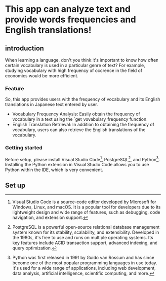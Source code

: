 # This app can analyze text and provide words frequencies and English translations!

## introduction

When learning a language, don't you think it's important to know how often certain vocabulary is used in a particular genre of text? For example, studying vocabulary with high frequency of occrence in the field of economics would be more efficient. 

### Feature

So, this app provides users with the frequency of vocabulary and its English translations in Japanese text entered by user.

- Vocabulary Frequency Analysis: Easily obtain the frequency of vocabulary in a text using the `get_vovabulary_frequency function.
- English Translation Retrieval: In addition to obtaining the frequency of vocabulary, users can also retrieve the English translations of the vocabulary.


### Getting started

Before setup, please install Visual Studio Code[^1], PostgreSQL[^2], and Python[^3]. Installing the Python extension in Visual Studio Code allows you to use Python within the IDE, which is very convenient.

[^1]:Visual Studio Code is a source-code editor developed by Microsoft for Windows, Linux, and macOS. It is a popular tool for developers due to its lightweight design and wide range of features, such as debugging, code navigation, and extension support.

[^2]:PostgreSQL is a powerful open-source relational database management system known for its stability, scalability, and extensibility. Developed in the 1980s, it's free to use and runs on multiple operating systems. Its key features include ACID transaction support, advanced indexing, and query optimization.

[^3]:Python was first released in 1991 by Guido van Rossum and has since become one of the most popular programming languages in use today. It's used for a wide range of applications, including web development, data analysis, artificial intelligence, scientific computing, and more.

## Set up



